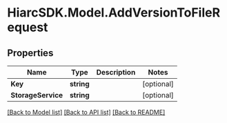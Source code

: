 # HiarcSDK.Model.AddVersionToFileRequest
## Properties

Name | Type | Description | Notes
------------ | ------------- | ------------- | -------------
**Key** | **string** |  | [optional] 
**StorageService** | **string** |  | [optional] 

[[Back to Model list]](../README.md#documentation-for-models) [[Back to API list]](../README.md#documentation-for-api-endpoints) [[Back to README]](../README.md)

